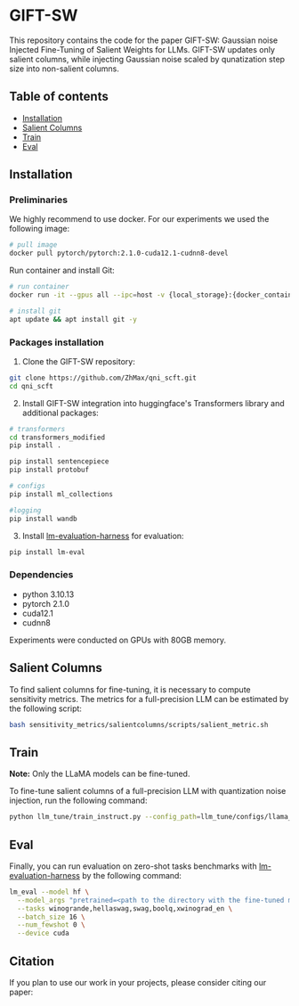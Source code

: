 # GIFT-SW
This repository contains the code for the paper GIFT-SW: Gaussian noise Injected Fine-Tuning of Salient Weights for LLMs. GIFT-SW updates only salient columns, while injecting Gaussian noise scaled by qunatization step size into non-salient columns.

## Table of contents
* [Installation](#installation)
* [Salient Columns](#salient-columns)
* [Train](#train)
* [Eval](#eval)

## Installation
### Preliminaries
We highly recommend to use docker. 
For our experiments we used the following image:  
```bash
# pull image
docker pull pytorch/pytorch:2.1.0-cuda12.1-cudnn8-devel
```

Run container and install Git:
```bash
# run container
docker run -it --gpus all --ipc=host -v {local_storage}:{docker_container_storage} pytorch/pytorch:2.1.0-cuda12.1-cudnn8-devel

# install git
apt update && apt install git -y
```

### Packages installation
1. Clone the GIFT-SW repository:
```bash
git clone https://github.com/ZhMax/qni_scft.git
cd qni_scft
```

2. Install GIFT-SW integration into huggingface's Transformers library and 
additional packages:
```bash
# transformers
cd transformers_modified
pip install .

pip install sentencepiece
pip install protobuf

# configs 
pip install ml_collections

#logging
pip install wandb
```

3. Install [lm-evaluation-harness](https://github.com/EleutherAI/lm-evaluation-harness) for evaluation:
```bash
pip install lm-eval
```

### Dependencies

- python 3.10.13
- pytorch 2.1.0
- cuda12.1
- cudnn8

Experiments were conducted on GPUs with 80GB memory. 

## Salient Columns
To find salient columns for fine-tuning, it is necessary to compute sensitivity metrics. 
The metrics for a full-precision LLM can be estimated by the following script: 
```bash
bash sensitivity_metrics/salientcolumns/scripts/salient_metric.sh
```

## Train
**Note:** Only the LLaMA models can be fine-tuned. 

To fine-tune salient columns of a full-precision LLM with quantization noise injection, run the following command:

```bash
python llm_tune/train_instruct.py --config_path=llm_tune/configs/llama_scft_with_bitnoise_4bit.py
```

## Eval 
Finally, you can run evaluation on zero-shot tasks benchmarks with [lm-evaluation-harness](https://github.com/EleutherAI/lm-evaluation-harness) by the following command:
```bash
lm_eval --model hf \
  --model_args "pretrained=<path to the directory with the fine-tuned model>" \
  --tasks winogrande,hellaswag,swag,boolq,xwinograd_en \
  --batch_size 16 \
  --num_fewshot 0 \
  --device cuda
```

## Citation
If you plan to use our work in your projects, please consider citing our paper: